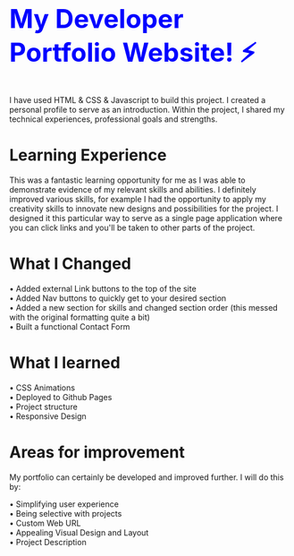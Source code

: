 <h1 style="color: blue; font-size: 46px;">My Developer Portfolio Website! ⚡️</h1>
 I have used HTML & CSS & Javascript to build this project. I created a personal profile to serve as an introduction. Within the project, I shared my technical experiences, professional goals and strengths. 


# Learning Experience  
This was a fantastic learning opportunity for me as I was able to demonstrate evidence of my relevant skills and abilities. I definitely improved various skills, for example I had the opportunity to apply my creativity skills to innovate new designs and possibilities for the project. I designed it this particular way to serve as a single page application where you can click links and you'll be taken to other parts of the project.

<h1>What I Changed </h1>
• Added external Link buttons to the top of the site <br>
• Added Nav buttons to quickly get to your desired section <br>
• Added a new section for skills and changed section order (this messed with the original formatting quite a bit) <br>
• Built a functional Contact Form <br>

<h1>What I learned</h1> 
• CSS Animations <br>
• Deployed to Github Pages <br>
• Project structure <br> 
• Responsive Design 

# Areas for improvement
My portfolio can certainly be developed and improved further. I will do this by:

• Simplifying user experience <br>
• Being selective with projects <br>
• Custom Web URL <br>
• Appealing Visual Design and Layout <br>
• Project Description <br>
